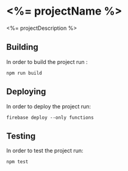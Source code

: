 # <%= projectName %>

<%= projectDescription %>

## Building

In order to build the project run :
```
npm run build
```

## Deploying

In order to deploy the project run:
```
firebase deploy --only functions
```

## Testing

In order to test the project run:
```
npm test
```